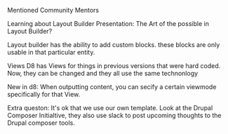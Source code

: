 Mentioned Community Mentors

Learning about Layout Builder
  Presentation: The Art of the possible in Layout Builder?

Layout builder has the ability to add custom blocks. these blocks are only usable in that particular entity.

Views
  D8 has Views for things in previous versions that were hard coded. Now, they can be changed and they all use the same technonlogy

New in d8: When outputting content, you can secify a certain viewmode specifically for that View.

Extra queston:
  It's ok that we use our own template. Look at the Drupal Composer Initialtive, they also use slack to post upcoming thoughts to the Drupal composer tools.